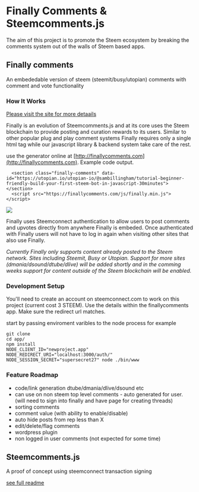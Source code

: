 
# Finally Comments &  Steemcomments.js

The aim of this project is to promote the Steem ecosystem by breaking the comments system out of the walls of Steem based apps.

## Finally comments
An embededable version of steem (steemit/busy/utopian) comments with comment and vote functionality 

### How It Works
[Please visit the site for more detaails](http://finallycomments.com)

Finally is an evolution of Steemcomments.js and at its core uses the Steem blockchain to provide posting and curation rewards to its users. Similar to other popular plug and play comment systems Finally requires only a single html tag while our javascript library & backend system take care of the rest.

use the generator online at [http://finallycomments.com](http://finallycomments.com). Example code output.
```
  <section class="finally-comments" data-id="https://utopian.io/utopian-io/@sambillingham/tutorial-beginner-friendly-build-your-first-steem-bot-in-javascript-30minutes"></section>
  <script src="https://finallycomments.com/js/finally.min.js"></script>

```
![](http://i66.tinypic.com/5ozia8.jpg)

Finally uses Steemconnect authentication to allow users to post comments and upvotes directly from anywhere Finally is embeded. Once authenticated with Finally users will not have to log in again when visiting other sites that also use Finally.

*Currently Finally only supports content already posted to the Steem network. Sites including Steemit, Busy or Utopian. Support for more sites (dmania/dsound/dtube/dlive) will be added shortly and in the comming weeks support for content outside of the Steem blockchain will be enabled.*

### Development Setup
You'll need to create an account on steemconnect.com to work on this project (current cost 3 STEEM). Use the details within the finallycomments app. Make sure the redirect url matches.

start by passing enviroment varibles to the node process for example
```
git clone
cd app/
npm install
NODE_CLIENT_ID="newproject.app" NODE_REDIRECT_URI="localhost:3000/auth/" NODE_SESSION_SECRET="supersecret27" node ./bin/www
```

### Feature Roadmap
- code/link generation dtube/dmania/dlive/dsound etc
- can use on non steem top level comments - auto generated for user. (will need to sign into finally and have page for creating threads)
- sorting comments
- comment value (with ability to enable/disable) 
- auto hide posts from rep less than X
- edit/delete/flag comments
- wordpress plugin
- non logged in user comments (not expected for some time)


## Steemcomments.js
A proof of concept using steemconnect transaction signing

[see full readme](https://github.com/code-with-sam/s-c-plugin/tree/master/steemconnect-sign-transactions)
